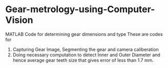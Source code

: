 # Gear-metrology-using-Computer-Vision
MATLAB Code for determining gear dimensions and type
These are codes for
1) Capturing Gear Image, Segmenting the gear and camera caliberation
2) Doing necessary computation to detect Inner and Outer Diameter and hence average gear teeth size that gives error of less than 1.7 mm.
